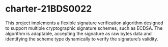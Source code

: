 # charter-21BDS0022
This project implements a flexible signature verification algorithm designed to support multiple cryptographic signature schemes, such as ECDSA. The algorithm is adaptable, accepting the signature as raw bytes data and identifying the scheme type dynamically to verify the signature’s validity.
